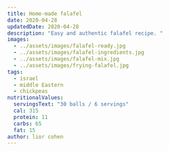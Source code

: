```yaml
---
title: Home-made falafel
date: 2020-04-28
updatedDate: 2020-04-28
description: "Easy and authentic falafel recipe. "
images:
  - ../assets/images/falafel-ready.jpg
  - ../assets/images/falafel-ingredients.jpg
  - ../assets/images/falafel-mix.jpg
  - ../assets/images/frying-falafel.jpg
tags:
  - israel
  - middle Eastern
  - chickpeas
nutritionalValues:
  servingsText: "30 balls / 6 servings"
  cal: 315
  protein: 11
  carbs: 65
  fat: 15
author: lior cohen
---
```


<PrintView fileName="home-made-falafel"/>
